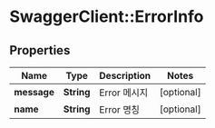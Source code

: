 # SwaggerClient::ErrorInfo

## Properties
Name | Type | Description | Notes
------------ | ------------- | ------------- | -------------
**message** | **String** | Error 메시지 | [optional] 
**name** | **String** | Error 명칭 | [optional] 


